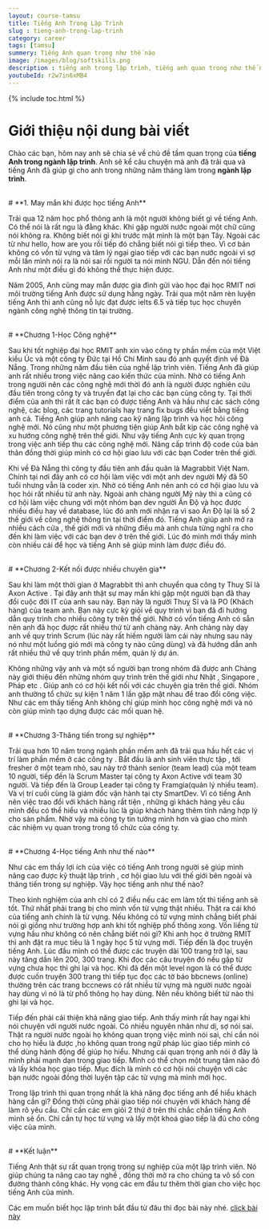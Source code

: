 ```yaml
---
layout: course-tamsu
title: Tiếng Anh Trong Lập Trình
slug : tieng-anh-trong-lap-trinh
category: career
tags: [tamsu]
summery: Tiếng Anh quan trọng như thế nào   
image: /images/blog/softskills.png
description : tiếng anh trong lập trình, tiếng anh quan trong như thế nào.
youtubeId: r2w7in6xMB4
---
```


{% include toc.html %}

# **Giới thiệu nội dung bài viết**

Chào các bạn, hôm nay anh sẽ chia sẻ về chủ đề tầm quan trọng của <b>tiếng Anh trong ngành lập trình</b>. Anh sẽ kể câu chuyện mà anh đã trải qua và tiếng Anh đã giúp gì cho anh trong những năm tháng làm trong <b>ngành lập trình</b>.

<br>
# **1. May mắn khi được học tiếng Anh**

Trải qua 12 năm học phổ thông anh là một người không biết gì về tiếng Anh. Có thể nói là rất ngu là đằng khác. Khi gặp người nước ngoài một chữ cũng nói không ra. Không biết nói gì khi trước mặt mình là một bạn Tây. Ngoài các từ như hello, how are you rồi tiếp đó chẳng biết nói gì tiếp theo. Vì cơ bản không có vốn từ vựng và tâm lý ngại giao tiếp với các bạn nước ngoài vì sợ mỗi lần mình nói ra là nói sai rồi người ta nói mình NGU. Dẫn đến nói tiếng Anh như một điều gì đó không thể thực hiện được.


Năm 2005, Anh cũng may mắn được gia đình gửi vào học đại học RMIT nơi môi trường tiếng Anh được sử dụng hằng ngày. Trải qua một năm rèn luyện tiếng Anh thì anh cũng nỗ lực đạt được ielts 6.5 và tiếp tục học chuyên ngành công nghệ thông tin tại trường.

<br>
# **Chương 1-Học Công nghệ**

Sau khi tốt nghiệp đại học RMIT anh xin vào công ty phần mềm của một Việt kiều Úc và một công ty Đức tại Hồ Chí Minh sau đó anh quyết định về Đà Nẵng. Trong những năm đầu tiên của nghề lập trình viên. Tiếng Anh đã giúp anh rất nhiều trong việc nâng cao kiến thức của mình. Nhờ có tiếng Anh trong người nên các công nghệ mới thời đó anh là người được nghiên cứu đầu tiên trong công ty và truyền đạt lại cho các bạn cùng công ty. Tại thời điểm của anh thì rất ít các bạn có được tiếng Anh và hầu như các sách công nghệ, các blog, các trang tutorials hay trang fix bugs đều viết bằng tiếng anh cả. Tiếng Anh giúp anh nâng cao kỹ năng lập trình và học hỏi công nghệ mới. Nó cũng như một phương tiện giúp Anh bắt kịp các công nghệ và xu hướng công nghệ trên thế giới. Như vậy tiếng Anh cực kỳ quan trọng trong việc anh tiếp thu các công nghệ mới. Nâng cấp trình độ code của bản thân đồng thời giúp mình có cơ hội giao lưu với các bạn Coder trên thế giới.

Khi về Đà Nẵng thì công ty đầu tiên anh đầu quân là Magrabbit Việt Nam. Chính tại nơi đây anh có cơ hội làm việc với một anh dev người Mỹ đã 50 tuổi nhưng vẫn là coder xịn. Nhờ có tiếng Anh nên anh có cơ hội giao lưu và học hỏi rất nhiều từ anh này. Ngoài anh chàng người Mỹ này thì a cũng có cơ hội làm việc chung với một nhóm bạn dev người Ấn Độ và học được nhiều điều hay về database, lúc đó anh mới nhận ra vì sao Ấn Độ lại là số 2 thế giới về công nghệ thông tin tại thời điểm đó. Tiếng Anh giúp anh mở ra nhiều cách cửa , thế giới mới và những điều mà anh chưa từng nghĩ ra cho đến khi làm việc với các bạn dev ở trên thế giới. Lúc đó mình mới thấy mình còn nhiều cái để học và tiếng Anh sẽ giúp mình làm được điều đó.

<br>
# **Chương 2-Kết nối được nhiều chuyên gia**  

Sau khi làm một thời gian ở Magrabbit thì anh chuyển qua công ty Thuỵ Sĩ là Axon Active . Tại đây anh thật sự may mắn khi gặp một người bạn đã thay đổi cuộc đời IT của anh sau này. Bạn này là người Thuỵ Sĩ và là PO (Khách hàng) của team anh. Bạn này cực kỳ giỏi về quy trình vì bạn đã đi hướng dẫn quy trình cho nhiều công ty trên thế giới. Nhờ có vốn tiếng Anh có sẵn nên anh đã học được rất nhiều thứ từ anh chàng này. Anh chàng này dạy anh về quy trình Scrum (lúc này rất hiếm người làm cái này nhưng sau này nó như một luồng gió mới mà công ty nào cũng dùng) và đã hướng dẫn anh rất nhiều thứ về quy trình phần mềm, quản lý dự án.

Không những vậy anh và một số người bạn trong nhóm đã được anh Chàng này giới thiệu đến những nhóm quy trình trên thế giới như Nhật , Singapore , Pháp etc . Giúp anh có cơ hội kết nối với các chuyên gia trên thế giới. Nhóm anh thường tổ chức sự kiện 1 năm 1 lần gặp mặt nhau để trao đổi công việc. Như các em thấy tiếng Anh không chỉ giúp mình học công nghệ mới và nó còn giúp mình tạo dựng được các mối quan hệ.

<br>
# **Chương 3-Thăng tiến trong sự nghiệp**

Trải qua hơn 10 năm trong ngành phần mềm anh đã trải qua hầu hết các vị trí làm phần mềm ở các công ty . Bắt đầu là anh sinh viên thực tập , tới fresher ở một team nhỏ, sau này trở thành senior (team lead) của một team 10 người, tiếp đến là Scrum Master tại công ty Axon Active với team 30 người. Và tiếp đến là Group Leader tại công ty Framgia(quản lý nhiều team). Và vị trí cuối cùng là giám đốc vận hành tại cty SmartDev. Vì có tiếng Anh nên việc trao đổi với khách hàng rất tiện , những gì khách hàng yêu cầu mình đều có thể hiểu và nhiều lúc là giúp khách hàng thêm tính năng hợp lý cho sản phẩm. Nhờ vậy mà công ty tin tưởng mình hơn và giao cho mình các nhiệm vụ quan trong trong tổ chức của công ty.

<br>
# **Chương 4-Học tiếng Anh như thế nào**

Như các em thấy lợi ích của việc có tiếng Anh trong người sẽ giúp mình nâng cao được kỹ thuật lập trình , cơ hội giao lưu với thế giới bên ngoài và thăng tiến trong sự nghiệp. Vậy học tiếng anh như thế nào?

Theo kinh nghiệm của anh chỉ có 2 điều nếu các em làm tốt thì tiếng anh sẽ tốt. Thứ nhất phải trang bị cho mình vốn từ vựng thật nhiều. Thật ra cái khó của tiếng anh chính là từ vựng. Nếu không có từ vựng mình chẳng biết phải nói gì giống như trường hợp anh khi tốt nghiệp phổ thông xong. Vốn liếng từ vựng hầu như không có nên chẳng biết nói gì? Khi anh học ở trường RMIT thì anh đặt ra mục tiêu là 1 ngày học 5 từ vựng mới. Tiếp đến là đọc truyện tiếng Anh. Lúc đầu mình có thể được các truyện dài 100 trang trở lại, sau này tăng dần lên 200, 300 trang. Khi đọc các câu truyện đó nếu gặp từ vựng chưa học thì ghi lại và học. Khi đã đến một level ngon là có thể được được cuốn truyện 300 trang thì tiếp tục đọc các tờ báo bbcnews (online) thường trên các trang bccnews có rất nhiều từ vựng mà người nước ngoài hay dùng vì nó là từ phổ thông họ hay dùng. Nên nếu không biết từ nào thì ghi lại và học.

Tiếp đến phải cải thiện khả năng giao tiếp. Anh thấy mình rất hay ngại khi nói chuyện với người nước ngoài. Có nhiều nguyên nhân như dị, sợ nói sai. Thật ra người nước ngoài họ không quan trọng việc mình nói sai, chỉ cần nói cho họ hiểu là được ,họ không quan trong ngữ pháp lúc giao tiếp mình có thể dùng hành động để giúp họ hiểu. Nhưng cái quan trọng anh nói ở đây là mình phải mạnh dạn trong giao tiếp. Mình có thể chọn một trung tâm nào đó và lấy khóa học giao tiếp. Mục đích là mình có cơ hội nói chuyện với các bạn nước ngoài đồng thời luyện tập các từ vựng mà mình mới học.

Trong lập trình thì quan trọng nhất là khả năng đọc tiếng anh để hiểu khách hàng cần gì? Đồng thời cũng phải giao tiếp nói chuyện với khách hàng để làm rõ yêu cầu. Chỉ cần các em giỏi 2 thứ ở trên thì chắc chắn tiếng Anh mình sẽ ổn. Chỉ cần tự học từ vựng và lấy một khoá giao tiếp là đủ cho công việc của mình.

<br>
# **Kết luận**

Tiếng Anh thật sự rất quan trọng trong sự nghiệp của một lập trình viên. Nó giúp chúng ta nâng cao tay nghề , đồng thời mở ra cho chúng ta vô số con đường thành công khác. Hy vọng các em đầu tư thêm thời gian cho việc học tiếng Anh của mình.

Các em muốn biết học lập trình bắt đầu từ đâu thì đọc bài này nhé.
[click bài này](https://levunguyen.com/career/2020/07/11/hoc-lap-trinh-bat-dau-tu-dau/)
